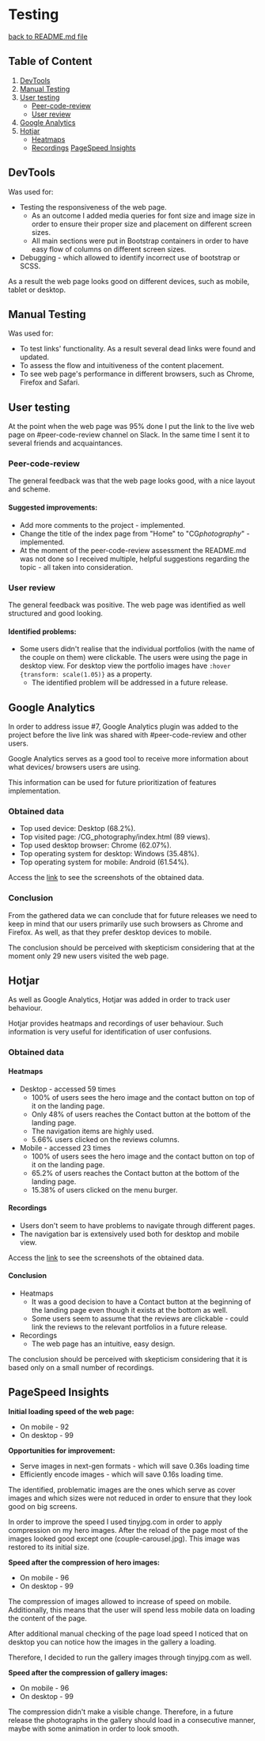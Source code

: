 # Testing

[back to README.md file](../README.md)

## Table of Content

1. [DevTools](#devtools)
2. [Manual Testing](#manual-testing)
3. [User testing](#user-testing)
    * [Peer-code-review](#peer-code-review)
    * [User review](#user-review)
4. [Google Analytics](#google-analytics)
5. [Hotjar](#hotjar)
    * [Heatmaps](#heatmaps)
    * [Recordings](#recordings)
[PageSpeed Insights](#pagespeed-insights)


## DevTools

Was used for:
* Testing the responsiveness of the web page.
    * As an outcome I added media queries for font size and image size in order to ensure their proper size and placement on different screen sizes.
    * All main sections were put in Bootstrap containers in order to have easy flow of columns on different screen sizes.
* Debugging - which allowed to identify incorrect use of bootstrap or SCSS. 

As a result the web page looks good on different devices, such as mobile, tablet or desktop.

## Manual Testing

Was used for:
* To test links' functionality. As a result several dead links were found and updated.
* To assess the flow and intuitiveness of the content placement.
* To see web page's performance in different browsers, such as Chrome, Firefox and Safari.

## User testing

At the point when the web page was 95% done I put the link to the live web page on #peer-code-review channel on Slack. In the same time I sent it to several friends and acquaintances.

### Peer-code-review

The general feedback was that the web page looks good, with a nice layout and scheme.

#### Suggested improvements:

* Add more comments to the project - implemented.
* Change the title of the index page from "Home" to "CG*photography*" - implemented.
* At the moment of the peer-code-review assessment the README.md was not done so I received multiple, helpful suggestions regarding the topic - all taken into consideration.

### User review

The general feedback was positive. The web page was identified as well structured and good looking.

#### Identified problems:

* Some users didn't realise that the individual portfolios (with the name of the couple on them) were clickable. The users were using the page in desktop view. For desktop view the portfolio images have `:hover {transform: scale(1.05)}` as a property.
    * The identified problem will be addressed in a future release.

## Google Analytics

In order to address issue #7, Google Analytics plugin was added to the project before the live link was shared with #peer-code-review and other users.

Google Analytics serves as a good tool to receive more information about what devices/ browsers users are using.

This information can be used for future prioritization of features implementation.

### Obtained data

* Top used device: Desktop (68.2%).
* Top visited page: /CG_photography/index.html (89 views).
* Top used desktop browser: Chrome (62.07%).
* Top operating system for desktop: Windows (35.48%).
* Top operating system for mobile: Android (61.54%).

Access the [link](images/google-analytics) to see the screenshots of the obtained data.

### Conclusion

From the gathered data we can conclude that for future releases we need to keep in mind  that our users primarily use such browsers as Chrome and Firefox. As well, as that they prefer desktop devices to mobile.

The conclusion should be perceived with skepticism considering that at the moment only 29 new users visited the web page.

## Hotjar

As well as Google Analytics, Hotjar was added in order to track user behaviour.

Hotjar provides heatmaps and recordings of user behaviour. Such information is very useful for identification of user confusions.

### Obtained data

#### Heatmaps

* Desktop - accessed 59 times
    * 100% of users sees the hero image and the contact button on top of it on the landing page.
    * Only 48% of users reaches the Contact button at the bottom of the landing page.
    * The navigation items are highly used.
    * 5.66% users clicked on the reviews columns.
* Mobile - accessed 23 times
    * 100% of users sees the hero image and the contact button on top of it on the landing page.
    * 65.2% of users reaches the Contact button at the bottom of the landing page.
    * 15.38% of users clicked on the menu burger.
    
#### Recordings

* Users don't seem to have problems to navigate through different pages.
* The navigation bar is extensively used both for desktop and mobile view.

Access the [link](images/hotjar) to see the screenshots of the obtained data.

#### Conclusion

* Heatmaps
    * It was a good decision to have a Contact button at the beginning of the landing page even though it exists at the bottom as well.
    * Some users seem to assume that the reviews are clickable - could link the reviews to the relevant portfolios in a future release.
* Recordings
    * The web page has an intuitive, easy design.
    
The conclusion should be perceived with skepticism considering that it is based only on a small number of recordings.

## PageSpeed Insights

**Initial loading speed of the web page:**
* On mobile - 92
* On desktop - 99

**Opportunities for improvement:**
* Serve images in next-gen formats - which will save 0.36s loading time
* Efficiently encode images - which will save 0.16s loading time.

The identified, problematic images are the ones which serve as cover images and which sizes were not reduced in order to ensure that they look good on big screens.

In order to improve the speed I used tinyjpg.com in order to apply compression on my hero images. After the reload of the page most of the images looked good except one (couple-carousel.jpg). This image was restored to its initial size.
    
**Speed after the compression of hero images:**
* On mobile - 96
* On desktop - 99

The compression of images allowed to increase of speed on mobile. Additionally, this means that the user will spend less mobile data on loading the content of the page.

After additional manual checking of the page load speed I noticed that on desktop you can notice how the images in the gallery a loading.

Therefore, I decided to run the gallery images through tinyjpg.com as well.

**Speed after the compression of gallery images:**
* On mobile - 96
* On desktop - 99

The compression didn't make a visible change. Therefore, in a future release the photographs in the gallery should load in a consecutive manner, maybe with some animation in order to look smooth.